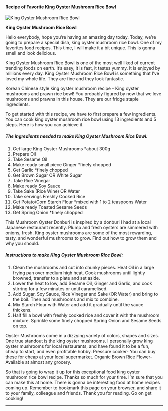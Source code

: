             

#### Recipe of Favorite King Oyster Mushroom Rice Bowl

![King Oyster Mushroom Rice Bowl](https://img-global.cpcdn.com/recipes/10364d676bcaf4b9/751x532cq70/king-oyster-mushroom-rice-bowl-recipe-main-photo.jpg)

**King Oyster Mushroom Rice Bowl**

Hello everybody, hope you’re having an amazing day today. Today, we’re going to prepare a special dish, king oyster mushroom rice bowl. One of my favorites food recipes. This time, I will make it a bit unique. This is gonna smell and look delicious.

King Oyster Mushroom Rice Bowl is one of the most well liked of current trending foods on earth. It’s easy, it is fast, it tastes yummy. It is enjoyed by millions every day. King Oyster Mushroom Rice Bowl is something that I’ve loved my whole life. They are fine and they look fantastic.

Korean Chinese style king oyster mushroom recipe - King oyster mushrooms and prawn rice bowl! You probably figured by now that we love mushrooms and prawns in this house. They are our fridge staple ingredients.

To get started with this recipe, we have to first prepare a few ingredients. You can cook king oyster mushroom rice bowl using 13 ingredients and 5 steps. Here is how you can achieve it.

##### The ingredients needed to make King Oyster Mushroom Rice Bowl:

1.  Get large King Oyster Mushrooms \*about 300g
2.  Prepare Oil
3.  Take Sesame Oil
4.  Make ready small piece Ginger \*finely chopped
5.  Get Garlic \*finely chopped
6.  Get Brown Sugar OR White Sugar
7.  Take Rice Vinegar
8.  Make ready Soy Sauce
9.  Take Sake (Rice Wine) OR Water
10.  Take servings Freshly Cooked Rice
11.  Get Potato/Corn Starch Flour \*mixed with 1 to 2 teaspoons Water
12.  Make ready Toasted Sesame Seeds
13.  Get Spring Onion \*finely chopped

This Mushroom Oyster Donburi is inspired by a donburi I had at a local Japanese restaurant recently. Plump and fresh oysters are simmered with onions, fresh. King oyster mushrooms are some of the most rewarding, tasty, and wonderful mushrooms to grow. Find out how to grow them and why you should.

##### Instructions to make King Oyster Mushroom Rice Bowl:

1.  Clean the mushrooms and cut into chunky pieces. Heat Oil in a large frying pan over medium high heat. Cook mushrooms until lightly browned, transfer to a plate and set aside.
2.  Lower the heat to low, add Sesame Oil, Ginger and Garlic, and cook stirring for a few minutes or until caramelised.
3.  Add Sugar, Soy Sauce, Rice Vinegar and Sake (OR Water) and bring to the boil. Then add mushrooms and mix to combine.
4.  Mix Starch Flour with Water and add it gradually until the sauce thickens.
5.  Half fill a bowl with freshly cooked rice and cover it with the mushroom mixture. Sprinkle some finely chopped Spring Onion and Sesame Seeds on top.

Oyster Mushrooms come in a dizzying variety of colors, shapes and sizes. One true standout is the king oyster mushrooms. I personally grow king oyster mushrooms for local restaurants, and have found it to be a fun, cheap to start, and even profitable hobby. Pressure cooker- You can buy these for cheap at your local supermarket. Organic Brown Rice Flower- Available at almost any grocery.

So that is going to wrap it up for this exceptional food king oyster mushroom rice bowl recipe. Thanks so much for your time. I’m sure that you can make this at home. There is gonna be interesting food at home recipes coming up. Remember to bookmark this page on your browser, and share it to your family, colleague and friends. Thank you for reading. Go on get cooking!

* * *